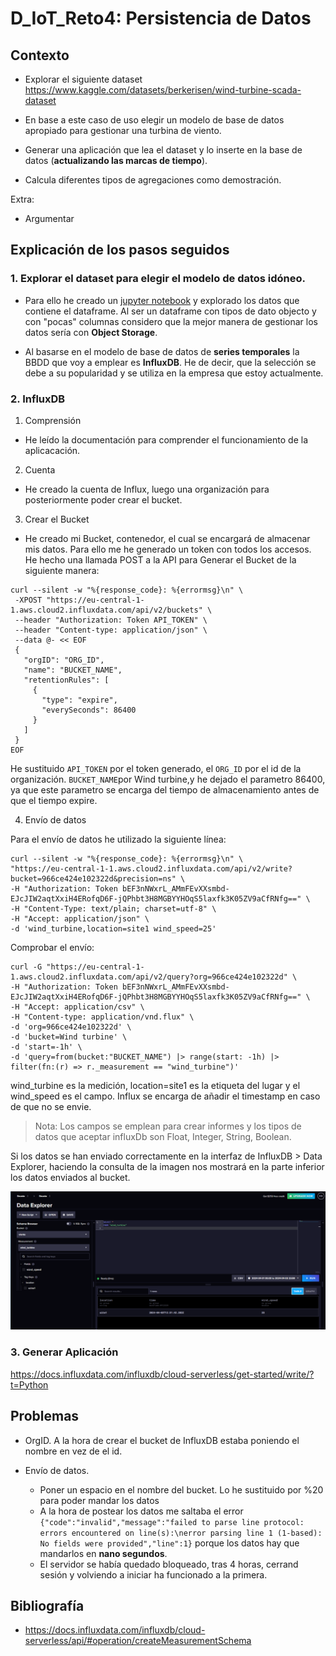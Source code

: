# D_IoT_Reto4: Persistencia de Datos

## Contexto 
- Explorar el siguiente dataset
https://www.kaggle.com/datasets/berkerisen/wind-turbine-scada-dataset

- En base a este caso de uso elegir un modelo de base de datos apropiado para gestionar una turbina de viento.

- Generar una aplicación que lea el dataset y lo inserte en la base de datos (**actualizando las marcas de tiempo**).

- Calcula diferentes tipos de agregaciones como demostración.

Extra: 

- Argumentar 
## Explicación de los pasos seguidos

### 1. Explorar el dataset para elegir el modelo de datos idóneo.

  - Para ello he creado un [jupyter notebook](./dataset/explore.ipynb) y explorado los datos que contiene el dataframe. Al ser un dataframe con tipos de dato objecto y con "pocas" columnas considero que la mejor manera de gestionar los datos sería con **Object Storage**. 

   - Al basarse en el modelo de base de datos de **series temporales** la BBDD que voy a emplear es **InfluxDB**. He de decir, que la selección se debe a su popularidad y se utiliza en la empresa que estoy actualmente. 

### 2. InfluxDB
   
1. Comprensión 
 - He leído la documentación para comprender el funcionamiento de la aplicacación.

2. Cuenta
 - He creado la cuenta de Influx, luego una organización para posteriormente poder crear el bucket.  

3. Crear el Bucket
 - He creado mi Bucket, contenedor, el cual se encargará de almacenar mis datos. Para ello me he generado un token con todos los accesos.
 He hecho una llamada POST a la API para Generar el Bucket de la siguiente manera:
 ```
 curl --silent -w "%{response_code}: %{errormsg}\n" \
  -XPOST "https://eu-central-1-1.aws.cloud2.influxdata.com/api/v2/buckets" \
  --header "Authorization: Token API_TOKEN" \
  --header "Content-type: application/json" \
  --data @- << EOF
  {
    "orgID": "ORG_ID",
    "name": "BUCKET_NAME",
    "retentionRules": [
      {
        "type": "expire",
        "everySeconds": 86400
      }
    ]
  }
EOF
```

He sustituido `API_TOKEN` por el token generado, el `ORG_ID` por el id de la organización. `BUCKET_NAME`por Wind turbine,y he dejado el parametro 86400, ya que este parametro se encarga del tiempo de almacenamiento antes de que el tiempo expire.

4. Envío de datos 

Para el envío de datos  he utilizado la siguiente línea:
```
curl --silent -w "%{response_code}: %{errormsg}\n" \
"https://eu-central-1-1.aws.cloud2.influxdata.com/api/v2/write?bucket=966ce424e102322d&precision=ns" \
-H "Authorization: Token bEF3nNWxrL_AMmFEvXXsmbd-EJcJIW2aqtXxiH4ERofqD6F-jQPhbt3H8MGBYYHOqS5laxfk3K05ZV9aCfRNfg==" \
-H "Content-Type: text/plain; charset=utf-8" \
-H "Accept: application/json" \
-d 'wind_turbine,location=site1 wind_speed=25'
```
Comprobar el envío:
```
curl -G "https://eu-central-1-1.aws.cloud2.influxdata.com/api/v2/query?org=966ce424e102322d" \
-H "Authorization: Token bEF3nNWxrL_AMmFEvXXsmbd-EJcJIW2aqtXxiH4ERofqD6F-jQPhbt3H8MGBYYHOqS5laxfk3K05ZV9aCfRNfg==" \
-H "Accept: application/csv" \
-H "Content-type: application/vnd.flux" \
-d 'org=966ce424e102322d' \
-d 'bucket=Wind turbine' \
-d 'start=-1h' \
-d 'query=from(bucket:"BUCKET_NAME") |> range(start: -1h) |> filter(fn:(r) => r._measurement == "wind_turbine")'
```
wind_turbine es la medición, location=site1 es la etiqueta del lugar y el wind_speed es el campo. Influx se encarga de añadir el timestamp en caso de que no se envie. 
> Nota: Los campos se emplean para crear informes y los tipos de datos que aceptar influxDb son Float, Integer, String, Boolean.


Si los datos se han enviado correctamente en la interfaz de InfluxDB > Data Explorer, haciendo la consulta de la imagen nos mostrará en la parte inferior los datos enviados al bucket.


![](./img_apuntes/envio_datos_terminal.png)


### 3. Generar Aplicación

https://docs.influxdata.com/influxdb/cloud-serverless/get-started/write/?t=Python





## Problemas 
- OrgID. A la hora de crear el bucket de InfluxDB estaba poniendo el nombre en vez de el id.

- Envío de datos.
  - Poner un espacio en el nombre del bucket. Lo he sustituido por %20 para poder mandar los datos
  - A la hora de postear los datos me saltaba el error `{"code":"invalid","message":"failed to parse line protocol: errors encountered on line(s):\nerror parsing line 1 (1-based): No fields were provided","line":1}` porque los datos hay que mandarlos en **nano segundos**.
  - El servidor se había quedado bloqueado, tras 4 horas, cerrand sesión y volviendo a iniciar ha funcionado a la primera.


## Bibliografía


- https://docs.influxdata.com/influxdb/cloud-serverless/api/#operation/createMeasurementSchema
